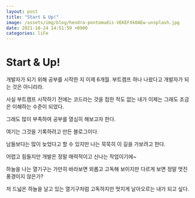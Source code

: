 ```yaml
---
layout: post
title: "Start & Up!"
image: /assets/img/blog/hendra-pontomudis-VEKEFXk0AEw-unsplash.jpg
date: 2021-10-24 14:51:59 +0900
categories: liFe
---
```


# Start & Up!

개발자가 되기 위해 공부를 시작한 지 이제 6개월. 부트캠프 하나 나왔다고 개발자가 되는 것은 아니리라.

사실 부트캠프 시작하기 전에는 코드라는 것을 접한 적도 없는 내가 이제는 그래도 조금은 이해하는 수준이 되었다.

그래도 많이 부족하여 공부를 열심히 해보고자 한다.

여기는 그것을 기록하려고 만든 블로그이다.

남들보다는 많이 늦었다고 할 수 있지만 나는 묵묵히 이 길을 가보려고 한다.

어렵고 힘들지만 개발은 정말 매력적이고 신나는 작업이기에~

하늘을 나는 열기구는 가만히 바라보면 외롭고 고독해 보이지만 다르게 보면 정말 멋진 풍경이지 않은가?

저 드넓은 하늘을 날고 있는 열기구처럼 고독하지만 멋지게 날아오르는 내가 되고 싶다.

